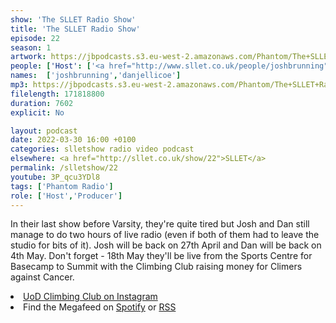 ```yaml
---
show: 'The SLLET Radio Show'
title: 'The SLLET Radio Show'
episode: 22
season: 1
artwork: https://jbpodcasts.s3.eu-west-2.amazonaws.com/Phantom/The+SLLET+Radio+Show/2021-09-27+-+SLLET+radio+square.png
people: ['Host': ['<a href="http://www.sllet.co.uk/people/joshbrunning">Josh Brunning</a>','<a href="http://www.sllet.co.uk/people/danjellicoe">Dan Jellicoe</a>']]
names:  ['joshbrunning','danjellicoe']
mp3: https://jbpodcasts.s3.eu-west-2.amazonaws.com/Phantom/The+SLLET+Radio+Show/2022-03-30+-+22.mp3
filelength: 171818800
duration: 7602
explicit: No

layout: podcast
date: 2022-03-30 16:00 +0100
categories: slletshow radio video podcast
elsewhere: <a href="http://sllet.co.uk/show/22">SLLET</a>
permalink: /slletshow/22
youtube: 3P_qcu3YDl8
tags: ['Phantom Radio']
role: ['Host','Producer']
---
```


In their last show before Varsity, they're quite tired but Josh and Dan still manage to do two hours of live radio (even if both of them had to leave the studio for bits of it). Josh will be back on 27th April and Dan will be back on 4th May. Don't forget - 18th May they'll be live from the Sports Centre for Basecamp to Summit with the Climbing Club raising money for Climers against Cancer.

<li><a href="https://www.instagram.com/uodclimbing/">UoD Climbing Club on Instagram</a></li>
<li>Find the Megafeed on <a href="https://open.spotify.com/show/1WGc6YCF3UfAL7E62gHLAS?si=eff5901deb8d498e">Spotify</a> or <a href="https://anchor.fm/s/849e58ac/podcast/rss">RSS</a></li>
